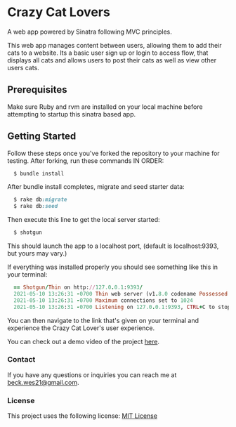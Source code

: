 # Crazy Cat Lovers
A web app powered by Sinatra following MVC principles.

This web app manages content between users, allowing them to add their cats to a website. Its a basic user sign up or login to access flow, that displays all cats and allows users to post their cats as well as view other users cats. 

## Prerequisites
Make sure Ruby and rvm are installed on your local machine before attempting to startup this sinatra based app.

## Getting Started
Follow these steps once you've forked the repository to your machine for testing.
After forking, run these commands IN ORDER:

```ruby
  $ bundle install
```
After bundle install completes, migrate and seed starter data:

```ruby 
  $ rake db:migrate 
  $ rake db:seed 
```
Then execute this line to get the local server started:
```ruby
  $ shotgun
```
This should launch the app to a localhost port, (default is localhost:9393, but yours may vary.)

If everything was installed properly you should see something like this in your terminal:

```ruby
  == Shotgun/Thin on http://127.0.0.1:9393/
  2021-05-10 13:26:31 -0700 Thin web server (v1.8.0 codename Possessed Pickle)
  2021-05-10 13:26:31 -0700 Maximum connections set to 1024
  2021-05-10 13:26:31 -0700 Listening on 127.0.0.1:9393, CTRL+C to stop
```
You can then navigate to the link that's given on your terminal and experience the Crazy Cat Lover's user experience.

You can check out a demo video of the project [here](https://www.youtube.com/watch?v=t0WGgbgzwRc&ab_channel=WesleyBeck).

### Contact

If you have any questions or inquiries you can reach me at beck.wes21@gmail.com.

### License
This project uses the following license: [MIT License](https://opensource.org/licenses/MIT)